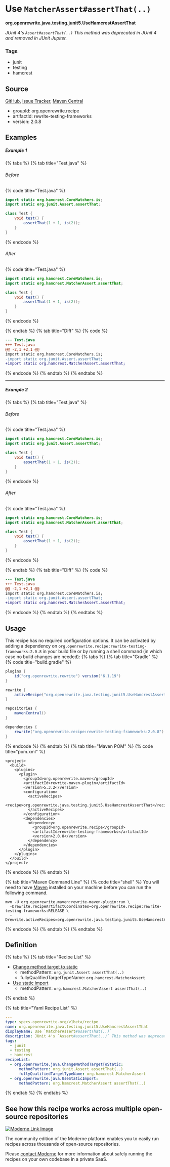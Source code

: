 # Use `MatcherAssert#assertThat(..)`

**org.openrewrite.java.testing.junit5.UseHamcrestAssertThat**

_JUnit 4's `Assert#assertThat(..)` This method was deprecated in JUnit 4 and removed in JUnit Jupiter._

### Tags

* junit
* testing
* hamcrest

## Source

[GitHub](https://github.com/openrewrite/rewrite-testing-frameworks/blob/main/src/main/resources/META-INF/rewrite/junit5.yml), [Issue Tracker](https://github.com/openrewrite/rewrite-testing-frameworks/issues), [Maven Central](https://central.sonatype.com/artifact/org.openrewrite.recipe/rewrite-testing-frameworks/2.0.8/jar)

* groupId: org.openrewrite.recipe
* artifactId: rewrite-testing-frameworks
* version: 2.0.8

## Examples
##### Example 1


{% tabs %}
{% tab title="Test.java" %}

###### Before
{% code title="Test.java" %}
```java
import static org.hamcrest.CoreMatchers.is;
import static org.junit.Assert.assertThat;

class Test {
    void test() {
        assertThat(1 + 1, is(2));
    }
}
```
{% endcode %}

###### After
{% code title="Test.java" %}
```java
import static org.hamcrest.CoreMatchers.is;
import static org.hamcrest.MatcherAssert.assertThat;

class Test {
    void test() {
        assertThat(1 + 1, is(2));
    }
}
```
{% endcode %}

{% endtab %}
{% tab title="Diff" %}
{% code %}
```diff
--- Test.java
+++ Test.java
@@ -2,1 +2,1 @@
import static org.hamcrest.CoreMatchers.is;
-import static org.junit.Assert.assertThat;
+import static org.hamcrest.MatcherAssert.assertThat;

```
{% endcode %}
{% endtab %}
{% endtabs %}

---

##### Example 2


{% tabs %}
{% tab title="Test.java" %}

###### Before
{% code title="Test.java" %}
```java
import static org.hamcrest.CoreMatchers.is;
import static org.junit.Assert.assertThat;

class Test {
    void test() {
        assertThat(1 + 1, is(2));
    }
}
```
{% endcode %}

###### After
{% code title="Test.java" %}
```java
import static org.hamcrest.CoreMatchers.is;
import static org.hamcrest.MatcherAssert.assertThat;

class Test {
    void test() {
        assertThat(1 + 1, is(2));
    }
}
```
{% endcode %}

{% endtab %}
{% tab title="Diff" %}
{% code %}
```diff
--- Test.java
+++ Test.java
@@ -2,1 +2,1 @@
import static org.hamcrest.CoreMatchers.is;
-import static org.junit.Assert.assertThat;
+import static org.hamcrest.MatcherAssert.assertThat;

```
{% endcode %}
{% endtab %}
{% endtabs %}


## Usage

This recipe has no required configuration options. It can be activated by adding a dependency on `org.openrewrite.recipe:rewrite-testing-frameworks:2.0.8` in your build file or by running a shell command (in which case no build changes are needed): 
{% tabs %}
{% tab title="Gradle" %}
{% code title="build.gradle" %}
```groovy
plugins {
    id("org.openrewrite.rewrite") version("6.1.19")
}

rewrite {
    activeRecipe("org.openrewrite.java.testing.junit5.UseHamcrestAssertThat")
}

repositories {
    mavenCentral()
}

dependencies {
    rewrite("org.openrewrite.recipe:rewrite-testing-frameworks:2.0.8")
}
```
{% endcode %}
{% endtab %}
{% tab title="Maven POM" %}
{% code title="pom.xml" %}
```markup
<project>
  <build>
    <plugins>
      <plugin>
        <groupId>org.openrewrite.maven</groupId>
        <artifactId>rewrite-maven-plugin</artifactId>
        <version>5.3.2</version>
        <configuration>
          <activeRecipes>
            <recipe>org.openrewrite.java.testing.junit5.UseHamcrestAssertThat</recipe>
          </activeRecipes>
        </configuration>
        <dependencies>
          <dependency>
            <groupId>org.openrewrite.recipe</groupId>
            <artifactId>rewrite-testing-frameworks</artifactId>
            <version>2.0.8</version>
          </dependency>
        </dependencies>
      </plugin>
    </plugins>
  </build>
</project>
```
{% endcode %}
{% endtab %}

{% tab title="Maven Command Line" %}
{% code title="shell" %}
You will need to have [Maven](https://maven.apache.org/download.cgi) installed on your machine before you can run the following command.

```shell
mvn -U org.openrewrite.maven:rewrite-maven-plugin:run \
  -Drewrite.recipeArtifactCoordinates=org.openrewrite.recipe:rewrite-testing-frameworks:RELEASE \
  -Drewrite.activeRecipes=org.openrewrite.java.testing.junit5.UseHamcrestAssertThat
```
{% endcode %}
{% endtab %}
{% endtabs %}

## Definition

{% tabs %}
{% tab title="Recipe List" %}
* [Change method target to static](../../../java/changemethodtargettostatic.md)
  * methodPattern: `org.junit.Assert assertThat(..)`
  * fullyQualifiedTargetTypeName: `org.hamcrest.MatcherAssert`
* [Use static import](../../../java/usestaticimport.md)
  * methodPattern: `org.hamcrest.MatcherAssert assertThat(..)`

{% endtab %}

{% tab title="Yaml Recipe List" %}
```yaml
---
type: specs.openrewrite.org/v1beta/recipe
name: org.openrewrite.java.testing.junit5.UseHamcrestAssertThat
displayName: Use `MatcherAssert#assertThat(..)`
description: JUnit 4's `Assert#assertThat(..)` This method was deprecated in JUnit 4 and removed in JUnit Jupiter.
tags:
  - junit
  - testing
  - hamcrest
recipeList:
  - org.openrewrite.java.ChangeMethodTargetToStatic:
      methodPattern: org.junit.Assert assertThat(..)
      fullyQualifiedTargetTypeName: org.hamcrest.MatcherAssert
  - org.openrewrite.java.UseStaticImport:
      methodPattern: org.hamcrest.MatcherAssert assertThat(..)

```
{% endtab %}
{% endtabs %}

## See how this recipe works across multiple open-source repositories

[![Moderne Link Image](/.gitbook/assets/ModerneRecipeButton.png)](https://app.moderne.io/recipes/org.openrewrite.java.testing.junit5.UseHamcrestAssertThat)

The community edition of the Moderne platform enables you to easily run recipes across thousands of open-source repositories.

Please [contact Moderne](https://moderne.io/product) for more information about safely running the recipes on your own codebase in a private SaaS.
